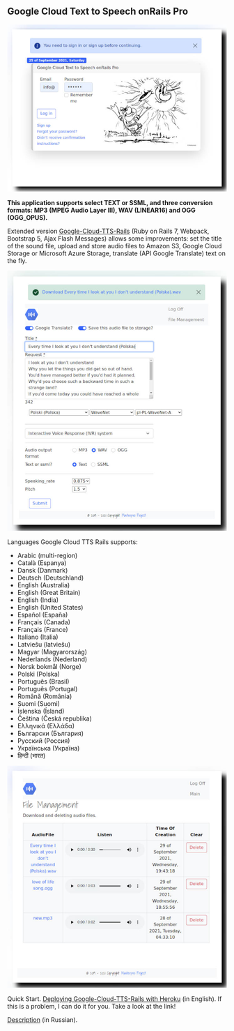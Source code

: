 ## Google Cloud Text to Speech onRails Pro

![Google Cloud Text to Speech onRails Pro](https://github.com/cmirnow/Google-Cloud-Text-to-Speech-Pro/blob/master/public/images/login.jpg)

**This application supports select TEXT or SSML, and three conversion formats: MP3 (MPEG Audio Layer III), WAV (LINEAR16) and OGG (OGG_OPUS).**

Extended version [Google-Cloud-TTS-Rails](https://github.com/cmirnow/Google-Cloud-TTS-Rails) (Ruby on Rails 7, Webpack, Bootstrap 5, Ajax Flash Messages) allows some improvements: set the title of the sound file, upload and store audio files to Amazon S3, Google Cloud Storage or Microsoft Azure Storage, translate (API Google Translate) text on the fly.

![Google Cloud TTS Rails Pro](https://github.com/cmirnow/Google-Cloud-Text-to-Speech-Pro/blob/master/public/images/main.jpg)

Languages Google Cloud TTS Rails supports:
- Arabic (multi-region)
- Català (Espanya)
- Dansk (Danmark)
- Deutsch (Deutschland)
- English (Australia)
- English (Great Britain)
- English (India)
- English (United States)
- Español (España)
- Français (Canada)
- Français (France)
- Italiano (Italia)
- Latviešu (latviešu)
- Magyar (Magyarország)
- Nederlands (Nederland)
- Norsk bokmål (Norge)
- Polski (Polska)
- Português (Brasil)
- Português (Portugal)
- Română (România)
- Suomi (Suomi)
- Íslenska (Ísland)
- Čeština (Česká republika)
- Ελληνικά (Ελλάδα)
- Български (България)
- Русский (Россия)
- Українська (Україна)
- हिन्दी (भारत)

![Google Cloud TTS Rails Pro](https://github.com/cmirnow/Google-Cloud-Text-to-Speech-Pro/blob/master/public/images/file_management.jpg)

Quick Start. [Deploying Google-Cloud-TTS-Rails with Heroku](https://masterpro.ws/deploying-google-cloud-tts-rails-with-heroku) (in English). If this is a problem, I can do it for you. Take a look at the link!

[Description](https://masterpro.ws/google-cloud-text-to-speech-onrails-pro) (in Russian).
